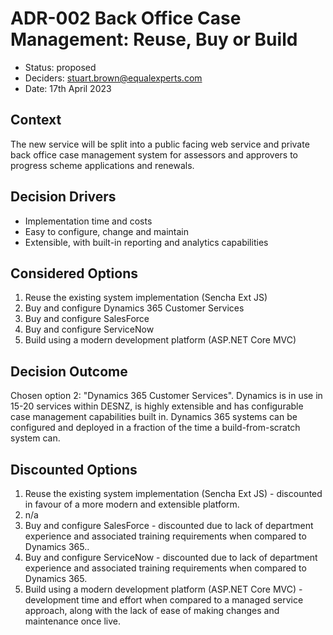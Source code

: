# ADR-002 Back Office Case Management: Reuse, Buy or Build

- Status: proposed
- Deciders: stuart.brown@equalexperts.com
- Date: 17th April 2023
 
## Context
The new service will be split into a public facing web service and private back office case management system for assessors and approvers to progress scheme applications and renewals.
 
## Decision Drivers
- Implementation time and costs
- Easy to configure, change and maintain
- Extensible, with built-in reporting and analytics capabilities
 
## Considered Options
1. Reuse the existing system implementation (Sencha Ext JS)
2. Buy and configure Dynamics 365 Customer Services
3. Buy and configure SalesForce
4. Buy and configure ServiceNow
5. Build using a modern development platform (ASP.NET Core MVC)
 
## Decision Outcome
Chosen option 2: "Dynamics 365 Customer Services". Dynamics is in use in 15-20 services within DESNZ, is highly extensible and has configurable case management capabilities built in. Dynamics 365 systems can be configured and deployed in a fraction of the time a build-from-scratch system can.

## Discounted Options
1. Reuse the existing system implementation (Sencha Ext JS) - discounted in favour of a more modern and extensible platform. 
2. n/a
3. Buy and configure SalesForce - discounted due to lack of department experience and associated training requirements when compared to Dynamics 365..
4. Buy and configure ServiceNow - discounted due to lack of department experience and associated training requirements when compared to Dynamics 365.
5. Build using a modern development platform (ASP.NET Core MVC) - development time and effort when compared to a managed service approach, along with the lack of ease of making changes and maintenance once live.
